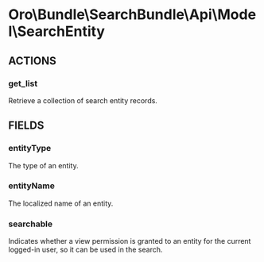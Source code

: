 # Oro\Bundle\SearchBundle\Api\Model\SearchEntity

## ACTIONS  

### get_list

Retrieve a collection of search entity records.

## FIELDS

### entityType

The type of an entity.

### entityName

The localized name of an entity.

### searchable

Indicates whether a view permission is granted to an entity for the current logged-in user, so it can be used in the search.
